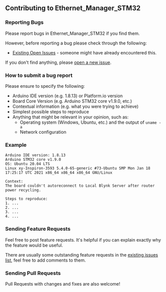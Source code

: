 ## Contributing to Ethernet_Manager_STM32

### Reporting Bugs

Please report bugs in Ethernet_Manager_STM32 if you find them.

However, before reporting a bug please check through the following:

* [Existing Open Issues](https://github.com/khoih-prog/Ethernet_Manager_STM32/issues) - someone might have already encountered this.

If you don't find anything, please [open a new issue](https://github.com/khoih-prog/Ethernet_Manager_STM32/issues/new).

### How to submit a bug report

Please ensure to specify the following:

* Arduino IDE version (e.g. 1.8.13) or Platform.io version
* Board Core Version (e.g. Arduino STM32 core v1.9.0, etc.)
* Contextual information (e.g. what you were trying to achieve)
* Simplest possible steps to reproduce
* Anything that might be relevant in your opinion, such as:
  * Operating system (Windows, Ubuntu, etc.) and the output of `uname -a`
  * Network configuration


### Example

```
Arduino IDE version: 1.8.13
Arduino STM32 core v1.9.0
OS: Ubuntu 20.04 LTS
Linux xy-Inspiron-3593 5.4.0-65-generic #73-Ubuntu SMP Mon Jan 18 17:25:17 UTC 2021 x86_64 x86_64 x86_64 GNU/Linux

Context:
The board couldn't autoreconnect to Local Blynk Server after router power recycling.

Steps to reproduce:
1. ...
2. ...
3. ...
4. ...
```
### Sending Feature Requests

Feel free to post feature requests. It's helpful if you can explain exactly why the feature would be useful.

There are usually some outstanding feature requests in the [existing issues list](https://github.com/khoih-prog/Ethernet_Manager_STM32/issues?q=is%3Aopen+is%3Aissue+label%3Aenhancement), feel free to add comments to them.

### Sending Pull Requests

Pull Requests with changes and fixes are also welcome!

